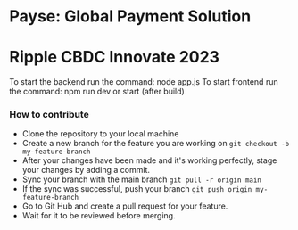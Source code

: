 # Payse: Global Payment Solution
# Ripple CBDC Innovate 2023

To start the backend run the command: node app.js
To start frontend run the command: npm run dev or start (after build)

### How to contribute
- Clone the repository to your local machine
- Create a new branch for the feature you are working on `git checkout -b my-feature-branch`
- After your changes have been made and it's working perfectly, stage your changes by adding a commit.
- Sync your branch with the main branch `git pull -r origin main`
- If the sync was successful, push your branch `git push origin my-feature-branch`
- Go to Git Hub and create a pull request for your feature.
- Wait for it to be reviewed before merging.
